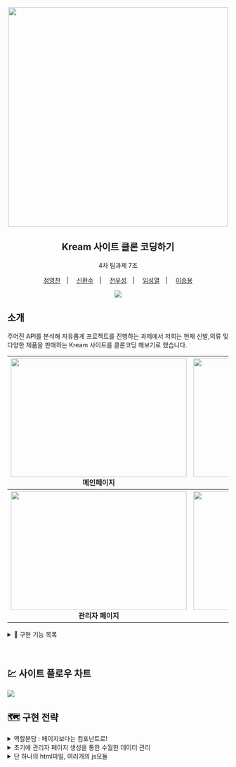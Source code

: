 <div align='center'>
<img src ="https://kream.co.kr/_nuxt/img/login_title.9f9ccc8.png" width="500">
<h2>Kream 사이트 클론 코딩하기</h2>
4차 팀과제 7조

<a href="https://github.com/jyc-coder">정영찬</a>　|　
<a href="https://github.com/whansoo">신환수</a>　|　
<a href="https://github.com/wooseongjeon">전우성</a>　|　
<a href="https://github.com/sung34">임성열</a>　|　
<a href="https://github.com/yong8048">이승용</a>

</div>

<div align="center">
  <img src="https://img.shields.io/badge/node-16.13.1-339933?logo=node.js"> 
</div>

## 소개

주어진 API를 분석해 자유롭게 프로젝트를 진행하는 과제에서 저희는 현재 신발,의류 및 다양한 제품을 판매하는 Kream 사이트를 클론코딩 해보기로 했습니다.

<div align="center">
<table>
<tr>
    <th>
      <div >
        <img src="https://user-images.githubusercontent.com/56331400/222455424-a3fbbd8d-5936-4c43-bad2-3f51454e5747.gif" width="400" height="270">
      </div>
      <div align="center">
      메인페이지
      </div>
    </th>
    <th>
      <div>
        <img src="https://user-images.githubusercontent.com/56331400/222457535-a209af80-d251-4886-9397-2c8f49dbb730.gif" width="400" height="270">
      </div>
     <div align="center">
      상점 페이지
      </div>
    </th>
  </tr>
  <tr>
    <th>
      <div>
        <img src="https://user-images.githubusercontent.com/56331400/222487198-d125f96d-db74-4b09-aecb-e6b6499e2532.gif" width="400" height="270">
      </div>
      <div align="center">
      관리자 페이지
      </div>
    </th>
    <th>
      <div>
       <div>
        <img src="https://user-images.githubusercontent.com/56331400/222461250-308adb76-e7c8-40b7-afb8-846bb9fca287.gif" width="400" height="270">
      </div>
      </div>
      <div align="center">
      로그인 페이지
      </div>
    </th>
  </tr>
</table>
</div>

<details>
<summary> 👞 구현 기능 목록</summary>
<br>
  
**메인 페이지**
- 헤더, 배너, 숏컷, 브랜드 포커스, 제품 목록, 푸터로 구성되어있습니다.
- 배너 : 해당 테마와 관련된 제품을 보여주는 exhibition 페이지로 이동합니다.
- 숏컷 : 해당 테마와 관련된 제품을 보여주는 exhibition 페이지로 이동합니다.
- 브랜드 포커스 : 클릭시 해당 브랜드 제품을 검색결과로 하는 상점 페이지로 이동합니다.
- 제품 아이템 : 클릭하면 해당 제품 구매를 위해서 상세 페이지로 이동합니다.
  - 찜 목록 추가 : 우측 하단 아이콘을 클릭하면 아이콘의 색이 변하면서 찜목록에 추가. 만약 로그인 되지 않았을 경우 알림창이 나타납니다.

**마이 페이지**

- 구매 내역 : 사용자가 구매했던 제품 내역을 제품 이름과 함께 보여줍니다.
- 관심 상품 : 사용자가 찜목록에 추가한 제품을 보여줍니다.
- 프로필 정보 : 현재 사용자의 정보를 보여줍니다.

**상점 페이지**

- 검색 필터, 제품 목록으로 구성되어있습니다.
- 검색 필터: 사용자가 원하는 제품의 태그를 선택하면 해당 태그와 관련된 제품의 목록이 우측에 렌더링됩니다.
  - 검색 필터 목록
    - 카테고리 : 신발, 의류, 패션잡화, 라이프, 테크
    - 성별: 남성, 여성, 키즈
    - 가격 : 10만원 이하, 10만원-30만원 이하, 30만원-50만원 이하, 50만원 이상
    - 브랜드 : 현재 추가되어있는 전체 데이터의 브랜드 항목이 추가되어있습니다.

**상세 페이지**

- 사용자가 원하는 물건을 구입하고 싶을 때 제품 목록중 하나를 클릭하면 제품의 상세 정보를 보여주고 결제의사에 따라 결제 페이지로 이동합니다.

- 하단에는 선택된 제품과 같은 브랜드의 제품 목록을 보여줍니다.

**결제 페이지**

- 상세 페이지에서 결제 버튼을 누르면 이동하는 페이지 입니다.
- 제품의 정보와 이미지를 간략하게 보여주고, 계좌를 선택하여 결제를 진행합니다. 만약 계좌가 존재하지 않으면 계좌를 새로 생성하여 결제를 진행하게 됩니다.

**관리자 페이지**

- 관리자의 계정으로만 들어갈수 있는 페이지입니다. 현재 등록된 상품 데이터를 crud 할 수 있으며 데이터 검색, 현재 회원가입한 모든 사용자들을 조회할수 있습니다.

- 특정 id로 로그인하지 않으면 들어갈수 없게 설정하여 보안을 강화했습니다.

**로그인 페이지**

- 사용자가 로그인을 하려고 할때 이동하는 페이지로, 회원이 아닐 경우 회원가입을 할수 있도록 회원 가입 버튼을 클릭하면 회원가입 페이지로 이동합니다.

- 각각의 id,pw 조건을 만족하지 않으면 로그인 버튼이 활성화되지 않습니다 (id: 이메일 양식, pw: 영어,숫자,특수문자를 포함한 8~16자 )

- 아래와 같은 상황일때 로그인 페이지로 이동합니다.
  - 로그인 한지 24시간 경과한경우
  - 로그인 하지 않은 상태에서 찜목록 아이콘을 클릭한 경우
  - 상세 페이지에서 결제를 시도할 때
  - 로그인 하지 않은 상태에서 메인 페이지의 헤더에 관심품목을 들어가려고 할 때

</details>
<br>
<br>

## 💹 사이트 플로우 차트

<img src="https://user-images.githubusercontent.com/56331400/222495640-a967324b-5de8-4ac4-bd08-cd554a62e526.jpg" >

## 🗺️ 구현 전략

<details>
<summary> 역할분담 : 페이지보다는 컴포넌트로!  </summary>
<br>

- 처음 역할 분담을 정할 때 페이지 별이 아닌 페이지를 구성하는 컴포넌트 별로 역할 분담을 진행하여 컴포넌트가 구현이 되면 페이지를 조립해서 만드는 방식으로 접근했습니다.

- 각각의 컴포넌트를 구현&고도화를 진행하는 방식으로 프로젝트를 진행하면서, 오류가 발생했을때 "어느 페이지" 가 아닌 "어느 컴포넌트" 에서 발생했는지로 문제 해결 접근이 가능하여 유지/보수가 수월했습니다.

</details>

<details>
<summary> 초기에 관리자 페이지 생성을 통한 수월한 데이터 관리</summary>
<br>

- 프로젝트 시작 초기에 제품 데이터 crud를 하는 시간을 줄이기 위해서 관리자 페이지를 제작했습니다.

- 초기에 필요한 데이터를 추가한 다음, 추후에 발생할 데이터 수정/추가가 편리해지면서 프로젝트 진행 속도가 쳐지는 것을 막아보려고 했습니다

</details>

<details>
<summary>단 하나의 html파일, 여러개의 js모듈 </summary>
<br>
- 저희는 하나의 html파일 내부에 `navigo`를 사용해서 여러가지 경로에 따라 다른 페이지를 렌더링하는 방식으로 구현했습니다.

- 각각의 경로에 따른 컴포넌트 렌더링 메소드들은 모듈화를 진행하여, 다른 페이지에서도 쉽게 재사용이 가능하도록 제작하여 페이지 구현 시간을 줄이려고 시도했습니다.

- `index.js`의 코드가 비교적 간략해짐과 동시에 문제가 발생하여 수정/제거를 해야할 상황이 발생해도 어느 곳이 원인인지 쉽게 파악이 가능했습니다.

</details>
